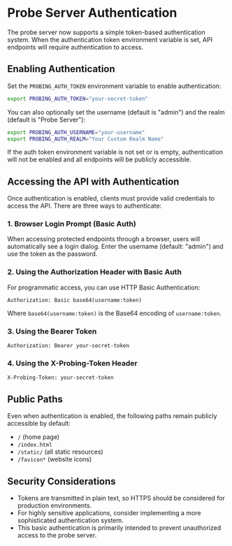 # Probe Server Authentication

The probe server now supports a simple token-based authentication system. When the authentication token environment variable is set, API endpoints will require authentication to access.

## Enabling Authentication

Set the `PROBING_AUTH_TOKEN` environment variable to enable authentication:

```bash
export PROBING_AUTH_TOKEN="your-secret-token"
```

You can also optionally set the username (default is "admin") and the realm (default is "Probe Server"):

```bash
export PROBING_AUTH_USERNAME="your-username"
export PROBING_AUTH_REALM="Your Custom Realm Name"
```

If the auth token environment variable is not set or is empty, authentication will not be enabled and all endpoints will be publicly accessible.

## Accessing the API with Authentication

Once authentication is enabled, clients must provide valid credentials to access the API. There are three ways to authenticate:

### 1. Browser Login Prompt (Basic Auth)

When accessing protected endpoints through a browser, users will automatically see a login dialog. Enter the username (default: "admin") and use the token as the password.

### 2. Using the Authorization Header with Basic Auth

For programmatic access, you can use HTTP Basic Authentication:

```
Authorization: Basic base64(username:token)
```

Where `base64(username:token)` is the Base64 encoding of `username:token`.

### 3. Using the Bearer Token

```
Authorization: Bearer your-secret-token
```

### 4. Using the X-Probing-Token Header

```
X-Probing-Token: your-secret-token
```

## Public Paths

Even when authentication is enabled, the following paths remain publicly accessible by default:

- `/` (home page)
- `/index.html`
- `/static/` (all static resources)
- `/favicon*` (website icons)

## Security Considerations

- Tokens are transmitted in plain text, so HTTPS should be considered for production environments.
- For highly sensitive applications, consider implementing a more sophisticated authentication system.
- This basic authentication is primarily intended to prevent unauthorized access to the probe server.
